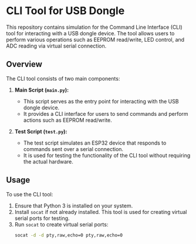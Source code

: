 # CLI Tool for USB Dongle

This repository contains simulation for the Command Line Interface (CLI) tool for interacting with a USB dongle device. The tool allows users to perform various operations such as EEPROM read/write, LED control, and ADC reading via virtual serial connection.

## Overview

The CLI tool consists of two main components:

1. **Main Script (`main.py`):**
   - This script serves as the entry point for interacting with the USB dongle device.
   - It provides a CLI interface for users to send commands and perform actions such as EEPROM read/write.

2. **Test Script (`test.py`):**
   - The test script simulates an ESP32 device that responds to commands sent over a serial connection.
   - It is used for testing the functionality of the CLI tool without requiring the actual hardware.

## Usage

To use the CLI tool:

1. Ensure that Python 3 is installed on your system.
2. Install `socat` if not already installed. This tool is used for creating virtual serial ports for testing.
3. Run `socat` to create virtual serial ports:
   ```bash
   socat -d -d pty,raw,echo=0 pty,raw,echo=0
